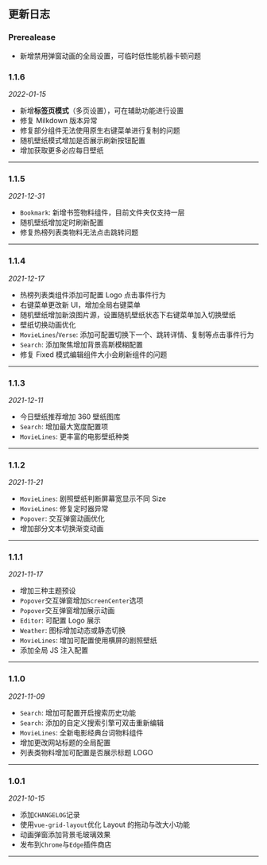 ## 更新日志

### Prerealease

- 新增禁用弹窗动画的全局设置，可临时低性能机器卡顿问题

### 1.1.6

_2022-01-15_

- 新增**标签页模式**（多页设置），可在辅助功能进行设置
- 修复 Milkdown 版本异常
- 修复部分组件无法使用原生右键菜单进行复制的问题
- 随机壁纸模式增加是否展示刷新按钮配置
- 增加获取更多必应每日壁纸

---

### 1.1.5

_2021-12-31_

- `Bookmark`: 新增书签物料组件，目前文件夹仅支持一层
- 随机壁纸增加定时刷新配置
- 修复热榜列表类物料无法点击跳转问题

---

### 1.1.4

_2021-12-17_

- 热榜列表类组件添加可配置 Logo 点击事件行为
- 右键菜单更改新 UI，增加全局右键菜单
- 随机壁纸增加新浪图片源，设置随机壁纸状态下右键菜单加入切换壁纸
- 壁纸切换动画优化
- `MovieLines`/`Verse`: 添加可配置切换下一个、跳转详情、复制等点击事件行为
- `Search`: 添加聚焦增加背景高斯模糊配置
- 修复 Fixed 模式编辑组件大小会刷新组件的问题

---

### 1.1.3

_2021-12-11_

- 今日壁纸推荐增加 360 壁纸图库
- `Search`: 增加最大宽度配置项
- `MovieLines`: 更丰富的电影壁纸种类

---

### 1.1.2

_2021-11-21_

- `MovieLines`: 剧照壁纸判断屏幕宽显示不同 Size
- `MovieLines`: 修复定时器异常
- `Popover`: 交互弹窗动画优化
- 增加部分文本切换渐变动画

---

### 1.1.1

_2021-11-17_

- 增加三种主题预设
- `Popover`交互弹窗增加`ScreenCenter`选项
- `Popover`交互弹窗增加展示动画
- `Editor`: 可配置 Logo 展示
- `Weather`: 图标增加动态或静态切换
- `MovieLines`: 增加可配置使用横屏的剧照壁纸
- 添加全局 JS 注入配置

---

### 1.1.0

_2021-11-09_

- `Search`: 增加可配置开启搜索历史功能
- `Search`: 添加的自定义搜索引擎可双击重新编辑
- `MovieLines`: 全新电影经典台词物料组件
- 增加更改网站标题的全局配置
- 列表类物料增加可配置是否展示标题 LOGO

---

### 1.0.1

_2021-10-15_

- 添加`CHANGELOG`记录
- 使用`vue-grid-layout`优化 Layout 的拖动与改大小功能
- 动画弹窗添加背景毛玻璃效果
- 发布到`Chrome`与`Edge`插件商店

---
